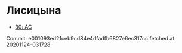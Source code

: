 # Лисицына
- [30: AC](30.md)

Commit: e001093ed21ceb9cd84e4dfadfb6827e6ec317cc
 fetched at: 20201124-031728

